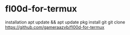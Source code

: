 # fl00d-for-termux
installation 
apt update && apt update
pkg install git 
git clone https://github.com/gameraazvb/fl00d-for-termux

